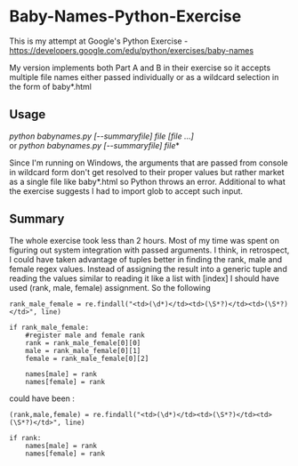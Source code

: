 # Baby-Names-Python-Exercise
This is my attempt at Google's Python Exercise - https://developers.google.com/edu/python/exercises/baby-names

My version implements both Part A and B in their exercise so it accepts multiple file names either passed individually or as a wildcard selection in the form of baby*.html

Usage
-----

*python babynames.py [--summaryfile] file [file ...]*  
or
*python babynames.py [--summaryfile] file**

Since I'm running on Windows, the arguments that are passed from console in wildcard form don't get resolved to their proper values but rather market as a single file like baby*.html so Python throws an error. Additional to what the exercise suggests I had to import glob to accept such input.

Summary
-------

The whole exercise took less than 2 hours. Most of my time was spent on figuring out system integration with passed arguments. I think, in retrospect, I could have taken advantage of tuples better in finding the rank, male and female regex values. Instead of assigning the result into a generic tuple and reading the values similar to reading it like a list with [index] I should have used (rank, male, female) assignment. So the following 

    rank_male_female = re.findall("<td>(\d*)</td><td>(\S*?)</td><td>(\S*?)</td>", line)
            
    if rank_male_female:
        #register male and female rank
        rank = rank_male_female[0][0]
        male = rank_male_female[0][1]
        female = rank_male_female[0][2]

        names[male] = rank
        names[female] = rank

could have been :

    (rank,male,female) = re.findall("<td>(\d*)</td><td>(\S*?)</td><td>(\S*?)</td>", line)
            
    if rank:
        names[male] = rank
        names[female] = rank

